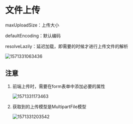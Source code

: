 # 文件上传

maxUploadSize：上传大小

defaultEncoding：默认编码

resolveLazily：延迟加载，即需要的时候才进行上传文件的解析

![1571331063436](C:\Users\E10S\AppData\Roaming\Typora\typora-user-images\1571331063436.png)

## 注意

1. 前端上传时，需要在form表单中添加必要的属性

   ![1571331173463](C:\Users\E10S\AppData\Roaming\Typora\typora-user-images\1571331173463.png)

2. 获取到的上传模型是MultipartFile模型

   ![1571331203542](C:\Users\E10S\AppData\Roaming\Typora\typora-user-images\1571331203542.png)
